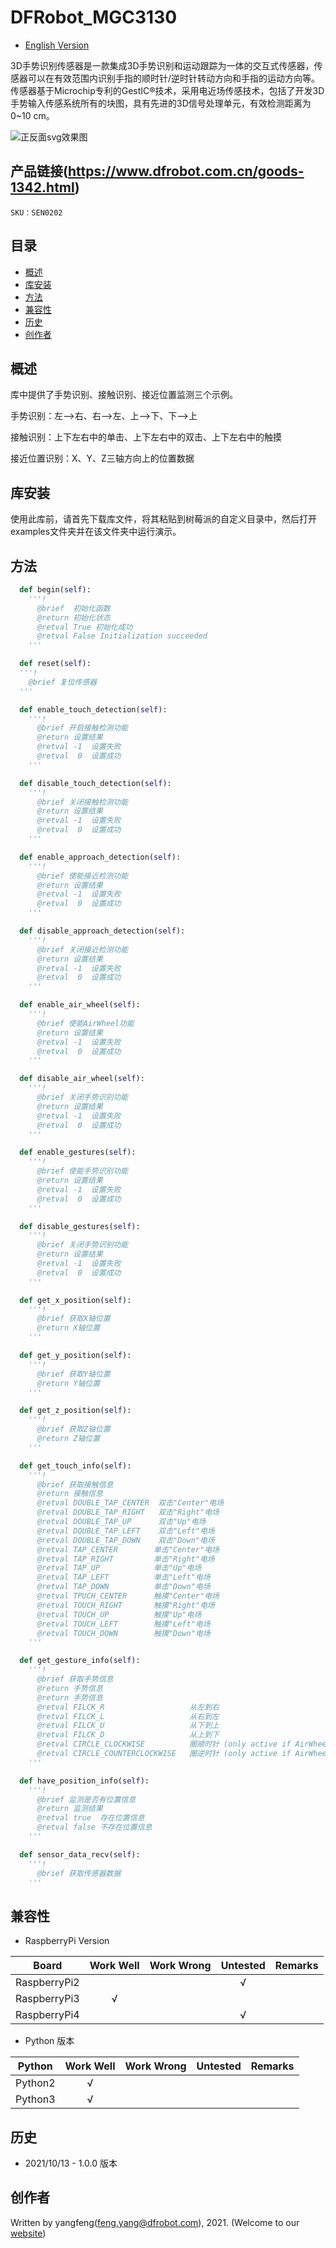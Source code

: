# DFRobot_MGC3130
- [English Version](./README.md)

3D手势识别传感器是一款集成3D手势识别和运动跟踪为一体的交互式传感器，传感器可以在有效范围内识别手指的顺时针/逆时针转动方向和手指的运动方向等。传感器基于Microchip专利的GestIC®技术，采用电近场传感技术，包括了开发3D手势输入传感系统所有的块图，具有先进的3D信号处理单元，有效检测距离为0~10 cm。



![正反面svg效果图](../../resources/images/SEN0202.jpg)


## 产品链接(https://www.dfrobot.com.cn/goods-1342.html)

    SKU：SEN0202

## 目录

* [概述](#概述)
* [库安装](#库安装)
* [方法](#方法)
* [兼容性](#兼容性y)
* [历史](#历史)
* [创作者](#创作者)

## 概述

库中提供了手势识别、接触识别、接近位置监测三个示例。

手势识别：左-->右、右-->左、上-->下、下-->上

接触识别：上下左右中的单击、上下左右中的双击、上下左右中的触摸

接近位置识别：X、Y、Z三轴方向上的位置数据

## 库安装

使用此库前，请首先下载库文件，将其粘贴到树莓派的自定义目录中，然后打开examples文件夹并在该文件夹中运行演示。

## 方法

```python
  def begin(self):
    '''!
      @brief  初始化函数
      @return 初始化状态
      @retval True 初始化成功
      @retval False Initialization succeeded
    '''

  def reset(self):
  '''!
    @brief 复位传感器
  '''

  def enable_touch_detection(self):
    '''!
      @brief 开启接触检测功能
      @return 设置结果
      @retval -1  设置失败
      @retval  0  设置成功
    '''

  def disable_touch_detection(self):
    '''!
      @brief 关闭接触检测功能
      @return 设置结果
      @retval -1  设置失败
      @retval  0  设置成功
    '''

  def enable_approach_detection(self):
    '''!
      @brief 使能接近检测功能
      @return 设置结果
      @retval -1  设置失败
      @retval  0  设置成功
    '''

  def disable_approach_detection(self):
    '''!
      @brief 关闭接近检测功能
      @return 设置结果
      @retval -1  设置失败
      @retval  0  设置成功
    '''

  def enable_air_wheel(self):
    '''!
      @brief 使能AirWheel功能
      @return 设置结果
      @retval -1  设置失败
      @retval  0  设置成功
    '''

  def disable_air_wheel(self):
    '''!
      @brief 关闭手势识别功能
      @return 设置结果
      @retval -1  设置失败
      @retval  0  设置成功
    '''

  def enable_gestures(self):
    '''!
      @brief 使能手势识别功能
      @return 设置结果
      @retval -1  设置失败
      @retval  0  设置成功
    '''

  def disable_gestures(self):
    '''!
      @brief 关闭手势识别功能
      @return 设置结果
      @retval -1  设置失败
      @retval  0  设置成功
    '''

  def get_x_position(self):
    '''!
      @brief 获取X轴位置
      @return X轴位置
    '''

  def get_y_position(self):
    '''!
      @brief 获取Y轴位置
      @return Y轴位置
    '''

  def get_z_position(self):
    '''!
      @brief 获取Z轴位置
      @return Z轴位置
    '''

  def get_touch_info(self):
    '''!
      @brief 获取接触信息
      @return 接触信息
      @retval DOUBLE_TAP_CENTER  双击"Center"电场
      @retval DOUBLE_TAP_RIGHT   双击"Right"电场
      @retval DOUBLE_TAP_UP      双击"Up"电场
      @retval DOUBLE_TAP_LEFT    双击"Left"电场
      @retval DOUBLE_TAP_DOWN    双击"Down"电场
      @retval TAP_CENTER        单击"Center"电场
      @retval TAP_RIGHT         单击"Right"电场
      @retval TAP_UP            单击"Up"电场
      @retval TAP_LEFT          单击"Left"电场
      @retval TAP_DOWN          单击"Down"电场
      @retval TPUCH_CENTER      触摸"Center"电场
      @retval TOUCH_RIGHT       触摸"Right"电场
      @retval TOUCH_UP          触摸"Up"电场
      @retval TOUCH_LEFT        触摸"Left"电场
      @retval TOUCH_DOWN        触摸"Down"电场
    '''

  def get_gesture_info(self):
    '''!
      @brief 获取手势信息
      @return 手势信息
      @return 手势信息
      @retval FILCK_R                   从左到右
      @retval FILCK_L                   从右到左
      @retval FILCK_U                   从下到上
      @retval FILCK_D                   从上到下
      @retval CIRCLE_CLOCKWISE          圈顺时针 (only active if AirWheel disabled)
      @retval CIRCLE_COUNTERCLOCKWISE   圈逆时针 (only active if AirWheel disabled)
    '''

  def have_position_info(self):
    '''!
      @brief 监测是否有位置信息
      @return 监测结果
      @retval true  存在位置信息
      @retval false 不存在位置信息
    '''

  def sensor_data_recv(self):
    '''!
      @brief 获取传感器数据
    '''
```

## 兼容性

* RaspberryPi Version

| Board        | Work Well | Work Wrong | Untested | Remarks |
| ------------ | :-------: | :--------: | :------: | ------- |
| RaspberryPi2 |           |            |    √     |         |
| RaspberryPi3 |     √     |            |          |         |
| RaspberryPi4 |           |            |    √     |         |

* Python 版本

| Python  | Work Well | Work Wrong | Untested | Remarks |
| ------- | :-------: | :--------: | :------: | ------- |
| Python2 |     √     |            |          |         |
| Python3 |     √     |            |          |         |


## 历史

- 2021/10/13 - 1.0.0 版本


## 创作者

Written by yangfeng(feng.yang@dfrobot.com), 2021. (Welcome to our [website](https://www.dfrobot.com/))

